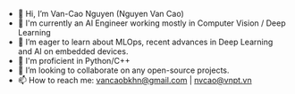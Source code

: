 - 👋 Hi, I’m Van-Cao Nguyen (Nguyen Van Cao)
- 👀 I'm currently an AI Engineer working mostly in Computer Vision / Deep Learning
- 🌱 I’m eager to learn about MLOps, recent advances in Deep Learning and AI on embedded devices. 
- 💪 I'm proficient in Python/C++ 
- 💞️ I’m looking to collaborate on any open-source projects.
- 📫 How to reach me: vancaobkhn@gmail.com | nvcao@vnpt.vn

<!---
cao-nv/cao-nv is a ✨ special ✨ repository because its `README.md` (this file) appears on your GitHub profile.
You can click the Preview link to take a look at your changes.
--->
